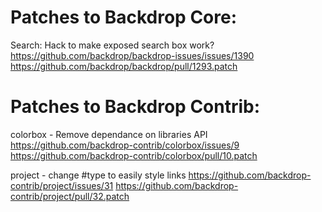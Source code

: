 Patches to Backdrop Core:
=========================

Search: Hack to make exposed search box work?
  https://github.com/backdrop/backdrop-issues/issues/1390
  https://github.com/backdrop/backdrop/pull/1293.patch


Patches to Backdrop Contrib:
============================

colorbox - Remove dependance on libraries API
  https://github.com/backdrop-contrib/colorbox/issues/9
  https://github.com/backdrop-contrib/colorbox/pull/10.patch

project - change #type to easily style links
  https://github.com/backdrop-contrib/project/issues/31
  https://github.com/backdrop-contrib/project/pull/32.patch

